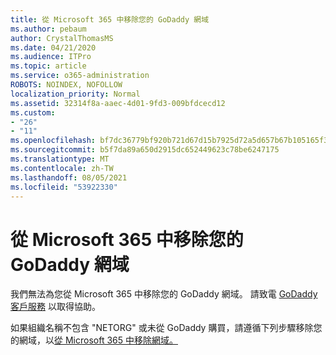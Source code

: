 ```yaml
---
title: 從 Microsoft 365 中移除您的 GoDaddy 網域
ms.author: pebaum
author: CrystalThomasMS
ms.date: 04/21/2020
ms.audience: ITPro
ms.topic: article
ms.service: o365-administration
ROBOTS: NOINDEX, NOFOLLOW
localization_priority: Normal
ms.assetid: 32314f8a-aaec-4d01-9fd3-009bfdcecd12
ms.custom:
- "26"
- "11"
ms.openlocfilehash: bf7dc36779bf920b721d67d15b7925d72a5d657b67b105165f37f170023ad764
ms.sourcegitcommit: b5f7da89a650d2915dc652449623c78be6247175
ms.translationtype: MT
ms.contentlocale: zh-TW
ms.lasthandoff: 08/05/2021
ms.locfileid: "53922330"
---
```

# <a name="remove-your-godaddy-domain-from-microsoft-365"></a>從 Microsoft 365 中移除您的 GoDaddy 網域

我們無法為您從 Microsoft 365 中移除您的 GoDaddy 網域。 請致電 [GoDaddy 客戶服務](https://aka.ms/contact-godaddy) 以取得協助。
  
如果組織名稱不包含 "NETORG" 或未從 GoDaddy 購買，請遵循下列步驟移除您的網域，以[從 Microsoft 365 中移除網域。](https://docs.microsoft.com/microsoft-365/admin/get-help-with-domains/remove-a-domain)
  